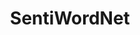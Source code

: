 ---
title: "SentiWordNet"

categories: ['']

tags: ['SentiWordNet']

arabic: ['قواعد البيانات المعجمية الدلالية للغات الإنجليزية']

publishers: ['المعالجة اﻵلية للنصوص العربية']

types: "word"

slug: ""
---